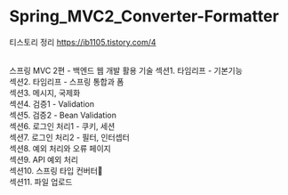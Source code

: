 # Spring_MVC2_Converter-Formatter


티스토리 정리
https://ib1105.tistory.com/4

<br>
스프링 MVC 2편 - 백엔드 웹 개발 활용 기술
섹션1. 타임리프 - 기본기능<br>
섹션2. 타임리프 - 스프링 통합과 폼<br>
섹션3. 메시지, 국제화<br>
섹션4. 검증1 - Validation<br>
섹션5. 검증2 - Bean Validation<br>
섹션6. 로그인 처리1 - 쿠키, 세션<br>
섹션7. 로그인 처리2 - 필터, 인터셉터<br>
섹션8. 예외 처리와 오류 페이지<br>
섹션9. API 예외 처리<br>
섹션10. 스프링 타입 컨버터👨<br>
섹션11. 파일 업로드<br>
